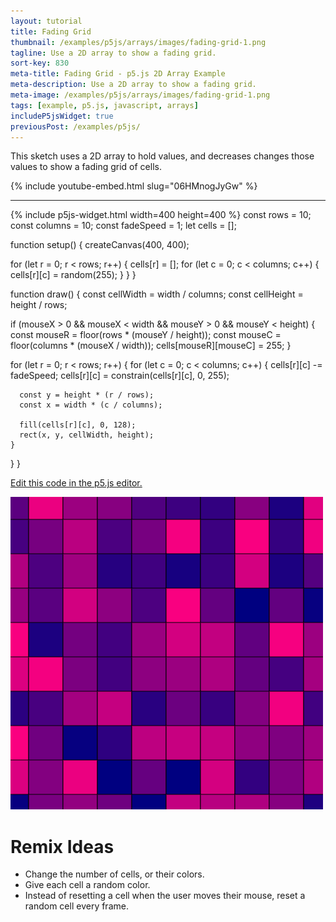 ```yaml
---
layout: tutorial
title: Fading Grid
thumbnail: /examples/p5js/arrays/images/fading-grid-1.png
tagline: Use a 2D array to show a fading grid.
sort-key: 830
meta-title: Fading Grid - p5.js 2D Array Example
meta-description: Use a 2D array to show a fading grid.
meta-image: /examples/p5js/arrays/images/fading-grid-1.png
tags: [example, p5.js, javascript, arrays]
includeP5jsWidget: true
previousPost: /examples/p5js/
---
```


This sketch uses a 2D array to hold values, and decreases changes those values to show a fading grid of cells.

{% include youtube-embed.html slug="06HMnogJyGw" %}

---

{% include p5js-widget.html width=400 height=400 %}
const rows = 10;
const columns = 10;
const fadeSpeed = 1;
let cells = [];

function setup() {
  createCanvas(400, 400);

  for (let r = 0; r < rows; r++) {
    cells[r] = [];
    for (let c = 0; c < columns; c++) {
      cells[r][c] = random(255);
    }
  }
}

function draw() {
  const cellWidth = width / columns;
  const cellHeight = height / rows;

  if (mouseX > 0 && mouseX < width &&
      mouseY > 0 && mouseY < height) {
    const mouseR = floor(rows * (mouseY / height));
    const mouseC = floor(columns * (mouseX / width));
    cells[mouseR][mouseC] = 255;
  }

  for (let r = 0; r < rows; r++) {
    for (let c = 0; c < columns; c++) {
      cells[r][c] -= fadeSpeed;
      cells[r][c] = constrain(cells[r][c], 0, 255);

      const y = height * (r / rows);
      const x = width * (c / columns);

      fill(cells[r][c], 0, 128);
      rect(x, y, cellWidth, height);
    }
  }
}
</script>

[Edit this code in the p5.js editor.](https://editor.p5js.org/KevinWorkman/sketches/yoCVXKFre)

![fading grid](/examples/p5js/arrays/images/fading-grid-2.gif)

# Remix Ideas

- Change the number of cells, or their colors.
- Give each cell a random color.
- Instead of resetting a cell when the user moves their mouse, reset a random cell every frame.

